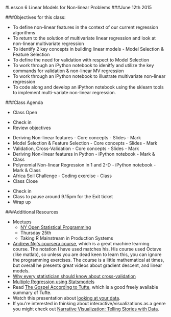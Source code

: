 #Lesson 6 Linear Models for Non-linear Problems
###June 12th 2015

###Objectives for this class:
 * To define non-linear features in the context of our current regression algorithms
 * To return to the solution of multivariate linear regression and look at non-linear multivariate regression
 * To identify 2 key concepts in building linear models - Model Selection & Feature Selection
 * To define the need for validation with respect to Model Selection
 * To work through an iPython notebook to idenitfy and utilize the key commands for validation & non-linear MV regression
 * To work through an iPython notebook to illustrate multivariate non-linear regression
 * To code along and develop an iPython notebook using the sklearn tools to implement multi-variate non-linear regression.
 
###Class Agenda
 - Class Open
  * Check in 
  * Review objectives
 - Deriving Non-linear features - Core concepts - Slides - Mark
 - Model Selection & Feature Selection - Core concepts - Slides - Mark
 - Validation, Cross-Validation - Core concepts - Slides - Mark
 - Deriving Non-linear features in Python - iPython notebook - Mark & Class
 - Polynomial Non-linear Regression in 1 and 2-D - iPython notebook - Mark & Class
 - Africa Soil Challenge - Coding exercise - Class
 - Class Close
  * Check in
  * Class to pause around 9.15pm for the Exit ticket
  * Wrap up

###Additional Resources
* Meetups
  - [NY Open Statistical Programming](http://www.meetup.com/nyhackr/events/223130503/?a=wc1d.2_gnl&gj=wc1d.2_e&rv=wc1d.2_e&_af=event&_af_eid=223130503)
   - Thursday 25th
   - Taking R Mainstream in Production Systems
* [Andrew Ng's coursera course](https://www.coursera.org/learn/machine-learning/home/info), which is a great machine learning course. The notation I have used matches his. His course used Octave (like matlab), so unless you are dead keen to learn this, you can ignore the programming exercises. The course is a little mathematical at times, but overall he presents great videos about gradient descent, and linear models.
* [Why every statistician should know about cross-validation](http://robjhyndman.com/hyndsight/crossvalidation/)
* [Multiple Regression using Statsmodels](http://www.datarobot.com/blog/multiple-regression-using-statsmodels/)
* Read [The Gospel According to Tufte](http://www-personal.umich.edu/~jpboyd/eng403_chap2_tuftegospel.pdf), which is a good freely available summary of Tufte.
* Watch this presentation about [looking at your data](http://www.youtube.com/watch?v=coNDCIMH8bk).
* If you're interested in thinking about interactive/visualizations as a genre you might check out [Narrative Visualization: Telling Stories with Data](http://vis.stanford.edu/files/2010-Narrative-InfoVis.pdf).
